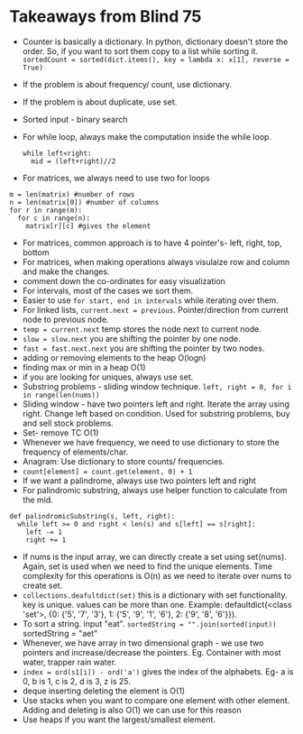 # Takeaways from Blind 75

- Counter is basically a dictionary. In python, dictionary doesn't store the order. So, if you want to sort them copy to a list while sorting it. `sortedCount = sorted(dict.items(), key = lambda x: x[1], reverse = True)`
- If the problem is about frequency/ count, use dictionary.
- If the problem is about duplicate, use set.
- Sorted input - binary search
- For while loop, always make the computation inside the while loop.

  ```
  while left<right:
    mid = (left+right)//2
  ```

- For matrices, we always need to use two for loops

```
m = len(matrix) #number of rows
n = len(matrix[0]) #number of columns
for r in range(m):
  for c in range(n):
    matrix[r][c] #gives the element
```

- For matrices, common approach is to have 4 pointer's- left, right, top, bottom
- For matrices, when making operations always visulaize row and column and make the changes.
- comment down the co-ordinates for easy visualization
- For intervals, most of the cases we sort them. 
- Easier to use `for start, end in intervals` while iterating over them. 
- For linked lists, `current.next = previous`. Pointer/direction from current node to previous node.
- `temp = current.next` temp stores the node next to current node. 
- `slow = slow.next` you are shifting the pointer by one node. 
- `fast = fast.next.next` you are shifting the pointer by two nodes. 
- adding or removing elements to the heap O(logn)
- finding max or min in a heap O(1)
- if you are looking for uniques, always use set. 
- Substring problems - sliding window technique. `left, right = 0, for i in range(len(nums))`
- Sliding window - have two pointers left and right. Iterate the array using right. Change left based on condition. Used for substring problems, buy and sell stock problems.
- Set- remove TC O(1)
- Whenever we have frequency, we need to use dictionary to store the frequency of elements/char.
- Anagram: Use dictionary to store counts/ frequencies. 
- `count[element] = count.get(element, 0) + 1`
- If we want a palindrome, always use two pointers left and right
- For palindromic substring, always use helper function to calculate from the mid. 
```
def palindromicSubstring(s, left, right):
  while left >= 0 and right < len(s) and s[left] == s[right]:
    left -= 1
    right += 1
```
- If nums is the input array, we can directly create a set using set(nums). Again, set is used when we need to find the unique elements. Time complexity for this operations is O(n) as we need to iterate over nums to create set.
- `collections.deafultdict(set)` this is a dictionary with set functionality. key is unique. values can be more than one. Example: defaultdict(<class 'set'>, {0: {'5', '7', '3'}, 1: {'5', '9', '1', '6'}, 2: {'9', '8', '6'}}).
- To sort a string. input "eat". `sortedString = "".join(sorted(input))` sortedString = "aet"
- Whenever, we have array in two dimensional graph - we use two pointers and increase/decrease the pointers. Eg. Container with most water, trapper rain water.  
- `index = ord(s1[i]) - ord('a')` gives the index of the alphabets. Eg- a is 0, b is 1, c is 2, d is 3, z is 25. 
- deque inserting deleting the element is O(1)
- Use stacks when you want to compare one element with other element. Adding and deleting is also O(1) we can use for this reason
- Use heaps if you want the largest/smallest element.

